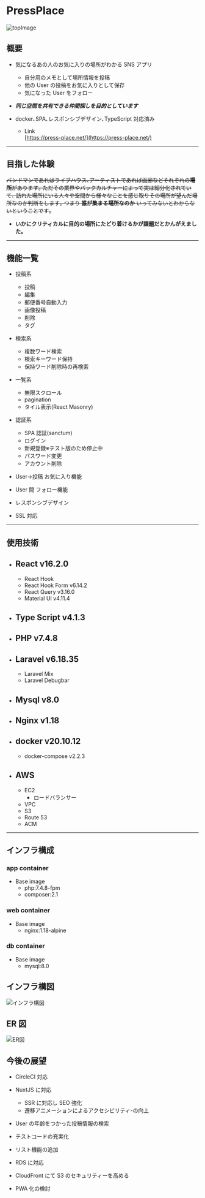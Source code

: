 # PressPlace

![topImage](https://github.com/mxxxnxxx/ImageWarehouse/blob/main/PressPlaceNginx/sphere.png)

## 概要

- 気になるあの人のお気に入りの場所がわかる SNS アプリ
  - 自分用のメモとして場所情報を投稿
  - 他の User の投稿をお気に入りとして保存
  - 気になった User をフォロー
- **_同じ空間を共有できる仲間探しを目的としています_**
- docker､SPA､レスポンシブデザイン､TypeScript 対応済み

  - Link  
    [https://press-place.net/](https://press-place.net/)

---

## 目指した体験

~~バンドマンであればライブハウス､アーティストであれば画廊などそれぞれの**場所**があります｡
ただその業界やバックカルチャーによって実は細分化されていて､ 訪れた場所にいる人々や空間から様々なことを感じ取りその場所が望んだ場所なのか判断をします｡
つまり **誰が集まる場所なのか** いってみないとわからないということです｡~~

- **いかにクリティカルに目的の場所にたどり着けるかが課題だとかんがえました｡**

---

## 機能一覧

- 投稿系

  - 投稿
  - 編集
  - 郵便番号自動入力
  - 画像投稿
  - 削除
  - タグ

- 検索系
  - 複数ワード検索
  - 検索キーワード保持
  - 保持ワード削除時の再検索
- 一覧系
  - 無限スクロール
  - pagination
  - タイル表示(React Masonry)
- 認証系
  - SPA 認証(sanctum)
  - ログイン
  - 新規登録※テスト版のため停止中
  - パスワード変更
  - アカウント削除
- User->投稿 お気に入り機能
- User 間 フォロー機能

- レスポンシブデザイン
- SSL 対応

---

## 使用技術

- ## React v16.2.0
  - React Hook
  - React Hook Form v6.14.2
  - React Query v3.16.0
  - Material UI v4.11.4
- ## Type Script v4.1.3
- ## PHP v7.4.8
- ## Laravel v6.18.35
  - Laravel Mix
  - Laravel Debugbar
- ## Mysql v8.0
- ## Nginx v1.18
- ## docker v20.10.12
  - docker-compose v2.2.3
- ## AWS
  - EC2
    - ロードバランサー
  - VPC
  - S3
  - Route 53
  - ACM

---

## インフラ構成

### app container

- Base image
  - php:7.4.8-fpm
  - composer:2.1

### web container

- Base image
  - nginx:1.18-alpine

### db container

- Base image
  - mysql:8.0

## インフラ構図

![インフラ構図](https://github.com/mxxxnxxx/ImageWarehouse/blob/main/PressPlaceNginx/PressPlaceNginx.drawio.png)

## ER 図

![ER図](https://github.com/mxxxnxxx/ImageWarehouse/blob/main/PressPlaceNginx/PressPlaceNginxDBNR.png)

## 今後の展望

- CircleCI 対応

- NuxtJS に対応

  - SSR に対応し SEO 強化
  - 遷移アニメーションによるアクセシビリティ-の向上

- User の年齢をつかった投稿情報の検索
- テストコードの充実化
- リスト機能の追加
- RDS に対応
- CloudFront にて S3 のセキュリティーを高める

- PWA 化の検討
